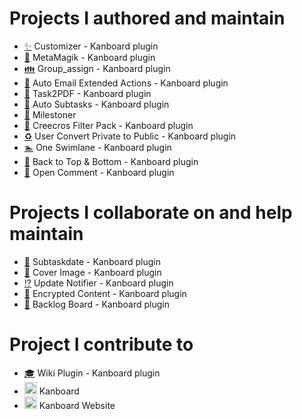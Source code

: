 # Projects I authored and maintain

- [:sparkles:](https://creecros.github.io/Customizer/) Customizer - Kanboard plugin
- [:dizzy:](https://creecros.github.io/MetaMagik/) MetaMagik - Kanboard plugin
- [:family:](https://creecros.github.io/Group_assign/) Group_assign - Kanboard plugin
- [:e-mail:](https://creecros.github.io/SendEmailCreator/) Auto Email Extended Actions - Kanboard plugin
- [:fax:](https://creecros.github.io/Task2pdf/) Task2PDF - Kanboard plugin
- [:memo:](https://creecros.github.io/AutoSubtasks/) Auto Subtasks - Kanboard plugin
- [:bookmark_tabs:](https://creecros.github.io/Milestoner/) Milestoner
- [:toilet:](https://creecros.github.io/Creecros_Filter_Pack/) Creecros Filter Pack - Kanboard plugin
- [:recycle:](https://creecros.github.io/userconvertprivate2public/) User Convert Private to Public - Kanboard plugin
- [:swimmer:](https://creecros.github.io/oneswimlanetorulethemall/) One Swimlane - Kanboard plugin
- [:small_red_triangle:](https://creecros.github.io/Bak2topbotm/) Back to Top & Bottom - Kanboard plugin
- [:speech_balloon:](https://creecros.github.io/opencomment/) Open Comment - Kanboard plugin

# Projects I collaborate on and help maintain

- [:calendar:](https://github.com/eSkiSo/Subtaskdate) Subtaskdate - Kanboard plugin 
- [:closed_book:](https://github.com/BlueTeck/kanboard_plugin_coverimage) Cover Image - Kanboard plugin
- [:interrobang:](http://kenlog.github.io/UpdateNotifier) Update Notifier - Kanboard plugin
- [:closed_lock_with_key:](https://github.com/kenlog/EncryptedContent) Encrypted Content - Kanboard plugin
- [:ring:](https://github.com/vistree/kanboard-backlog) Backlog Board - Kanboard plugin

# Project I contribute to

- [:mortar_board:](https://github.com/funktechno/kanboard-plugin-wiki) Wiki Plugin - Kanboard plugin
- [<img src="https://raw.githubusercontent.com/kanboard/kanboard/master/assets/img/favicon.png" height="20">](https://github.com/kanboard/kanboard) Kanboard
- [<img src="https://raw.githubusercontent.com/kanboard/kanboard/master/assets/img/favicon.png" height="20">](https://github.com/kanboard/website) Kanboard Website
